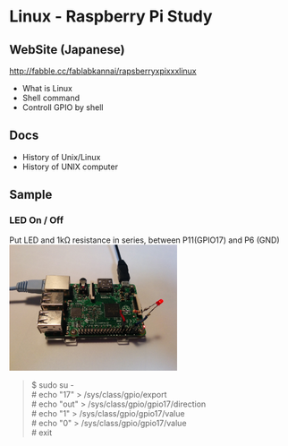 # Linux - Raspberry Pi Study

## WebSite (Japanese)
http://fabble.cc/fablabkannai/rapsberryxpixxxlinux <br/>

- What is Linux
- Shell command
- Controll GPIO by shell

## Docs
- History of Unix/Linux
- History of UNIX computer

## Sample

### LED On / Off
Put LED and 1kΩ resistance in series, between P11(GPIO17) and P6 (GND) <br/>
<img src="https://github.com/FabLabKannai/RaspiStudy/blob/master/3_linux/raspi_led.jpg" width="300"> <br/>
> $ sudo su - <br/>
\# echo "17" > /sys/class/gpio/export <br/>
\# echo "out" > /sys/class/gpio/gpio17/direction <br/>
\# echo "1" > /sys/class/gpio/gpio17/value <br/>
\# echo "0" > /sys/class/gpio/gpio17/value <br/>
\# exit
